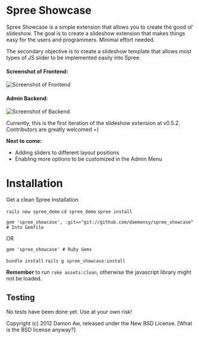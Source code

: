 Spree Showcase
===========

Spree Showcase is a simple extension that allows you to create the good ol' slideshow. The goal is to create a slideshow extension that makes things easy for the users and programmers. Minimal effort needed.

The secondary objective is to create a slideshow template that allows most types of JS slider to be implemented easily into Spree. 

#### Screenshot of Frontend:
![Screenshot of Frontend](https://github.com/downloads/daemonsy/spree_showcase/in%20action.png)

#### Admin Backend: 
![Screenshot of Backend](https://github.com/downloads/daemonsy/spree_showcase/Screen%20Shot%202012-05-09%20at%202.07.00%20AM.png)

Currently, this is the first iteration of the slideshow extension at v0.5.2. Contributors are greatly welcomed =)

**Next to come:**
- Adding sliders to different layout positions
- Enabling more options to be customized in the Admin Menu

Installation
=======
Get a clean Spree Installation

```rails new spree_demo```
```cd spree_demo```
```spree install```

```gem 'spree_showcase', :git=>"git://github.com/daemonsy/spree_showcase" # Into Gemfile```

OR 

```gem 'spree_showcase' # Ruby Gems```

```bundle install```
```rails g spree_showcase:install```

**Remember** to run ```rake assets:clean```, otherwise the javascript library might not be loaded.

Testing
-------
No tests have been done yet. Use at your own risk! 


Copyright (c) 2012 Damon Aw, released under the New BSD License.
[What is the BSD license anyway?]
